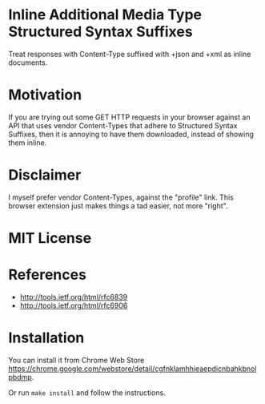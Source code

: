 # Inline Additional Media Type Structured Syntax Suffixes

Treat responses with Content-Type suffixed with +json and +xml as inline documents.

# Motivation

If you are trying out some GET HTTP requests in your browser against an API that uses vendor Content-Types that adhere to Structured Syntax Suffixes, then it is annoying to have them downloaded, instead of showing them inline.

# Disclaimer

I myself prefer vendor Content-Types, against the "profile" link. This browser extension just makes things a tad easier, not more "right".

# MIT License

# References

* <http://tools.ietf.org/html/rfc6839>
* <http://tools.ietf.org/html/rfc6906>

# Installation

You can install it from Chrome Web Store <https://chrome.google.com/webstore/detail/cgfnklamhhieaepdicnbahkbnolpbdmp>.

Or run `make install` and follow the instructions.

